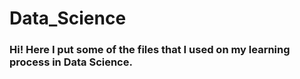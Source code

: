 # Data_Science

### Hi! Here I put some of the files that I used on my learning process in Data Science.
